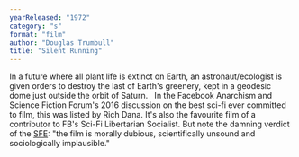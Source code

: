 ```yaml
---
yearReleased: "1972"
category: "s"
format: "film"
author: "Douglas Trumbull"
title: "Silent Running"
---
```

In a future where all plant life is extinct on Earth, an  astronaut/ecologist is given orders to destroy the last of Earth's greenery,  kept in a geodesic dome just outside the orbit of Saturn.
 
In the Facebook Anarchism and Science Fiction Forum's 2016  discussion on the best sci-fi ever committed to film, this was listed by Rich  Dana. It's also the favourite film of a contributor to FB's Sci-Fi Libertarian  Socialist. But note the damning verdict of the <a href="http://www.sf-encyclopedia.com/entry/silent_running">SFE</a>: "the film  is morally dubious, scientifically unsound and sociologically implausible."
 